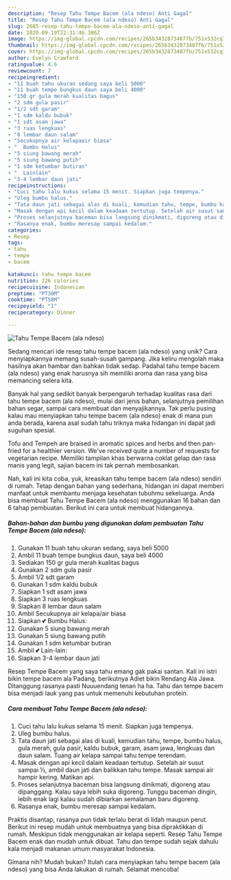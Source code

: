 ```yaml
---
description: "Resep Tahu Tempe Bacem (ala ndeso) Anti Gagal"
title: "Resep Tahu Tempe Bacem (ala ndeso) Anti Gagal"
slug: 2685-resep-tahu-tempe-bacem-ala-ndeso-anti-gagal
date: 2020-09-19T22:31:46.386Z
image: https://img-global.cpcdn.com/recipes/265b3432873487fb/751x532cq70/tahu-tempe-bacem-ala-ndeso-foto-resep-utama.jpg
thumbnail: https://img-global.cpcdn.com/recipes/265b3432873487fb/751x532cq70/tahu-tempe-bacem-ala-ndeso-foto-resep-utama.jpg
cover: https://img-global.cpcdn.com/recipes/265b3432873487fb/751x532cq70/tahu-tempe-bacem-ala-ndeso-foto-resep-utama.jpg
author: Evelyn Crawford
ratingvalue: 4.6
reviewcount: 7
recipeingredient:
- "11 buah tahu ukuran sedang saya beli 5000"
- "11 buah tempe bungkus daun saya beli 4000"
- "150 gr gula merah kualitas bagus"
- "2 sdm gula pasir"
- "1/2 sdt garam"
- "1 sdm kaldu bubuk"
- "1 sdt asam jawa"
- "3 ruas lengkuas"
- "8 lembar daun salam"
- "Secukupnya air kelapaair biasa"
- "  Bumbu Halus"
- "5 siung bawang merah"
- "5 siung bawang putih"
- "1 sdm ketumbar butiran"
- "  Lainlain"
- "3-4 lembar daun jati"
recipeinstructions:
- "Cuci tahu lalu kukus selama 15 menit. Siapkan juga tempenya."
- "Uleg bumbu halus."
- "Tata daun jati sebagai alas di kuali, kemudian tahu, tempe, bumbu halus, gula merah, gula pasir, kaldu bubuk, garam, asam jawa, lengkuas dan daun salam. Tuang air kelapa sampai tahu tempe terendam."
- "Masak dengan api kecil dalam keadaan tertutup. Setelah air susut sampai ½, ambil daun jati dan balikkan tahu tempe. Masak sampai air hampir kering. Matikan api."
- "Proses selanjutnya baceman bisa langsung dinikmati, digoreng atau dipanggang. Kalau saya lebih suka digoreng. Tunggu baceman dingin, lebih enak lagi kalau sudah dibiarkan semalaman baru digoreng."
- "Rasanya enak, bumbu meresap sampai kedalam."
categories:
- Resep
tags:
- tahu
- tempe
- bacem

katakunci: tahu tempe bacem 
nutrition: 226 calories
recipecuisine: Indonesian
preptime: "PT30M"
cooktime: "PT58M"
recipeyield: "1"
recipecategory: Dinner

---
```



![Tahu Tempe Bacem (ala ndeso)](https://img-global.cpcdn.com/recipes/265b3432873487fb/751x532cq70/tahu-tempe-bacem-ala-ndeso-foto-resep-utama.jpg)

Sedang mencari ide resep tahu tempe bacem (ala ndeso) yang unik? Cara menyiapkannya memang susah-susah gampang. Jika keliru mengolah maka hasilnya akan hambar dan bahkan tidak sedap. Padahal tahu tempe bacem (ala ndeso) yang enak harusnya sih memiliki aroma dan rasa yang bisa memancing selera kita.

Banyak hal yang sedikit banyak berpengaruh terhadap kualitas rasa dari tahu tempe bacem (ala ndeso), mulai dari jenis bahan, selanjutnya pemilihan bahan segar, sampai cara membuat dan menyajikannya. Tak perlu pusing kalau mau menyiapkan tahu tempe bacem (ala ndeso) enak di mana pun anda berada, karena asal sudah tahu triknya maka hidangan ini dapat jadi suguhan spesial.

Tofu and Tempeh are braised in aromatic spices and herbs and then pan-fried for a healthier version. We&#39;ve received quite a number of requests for vegetarian recipe. Memiliki tampilan khas berwarna coklat gelap dan rasa manis yang legit, sajian bacem ini tak pernah membosankan.


Nah, kali ini kita coba, yuk, kreasikan tahu tempe bacem (ala ndeso) sendiri di rumah. Tetap dengan bahan yang sederhana, hidangan ini dapat memberi manfaat untuk membantu menjaga kesehatan tubuhmu sekeluarga. Anda bisa membuat Tahu Tempe Bacem (ala ndeso) menggunakan 16 bahan dan 6 tahap pembuatan. Berikut ini cara untuk membuat hidangannya.

<!--inarticleads1-->

##### Bahan-bahan dan bumbu yang digunakan dalam pembuatan Tahu Tempe Bacem (ala ndeso):

1. Gunakan 11 buah tahu ukuran sedang, saya beli 5000
1. Ambil 11 buah tempe bungkus daun, saya beli 4000
1. Sediakan 150 gr gula merah kualitas bagus
1. Gunakan 2 sdm gula pasir
1. Ambil 1/2 sdt garam
1. Gunakan 1 sdm kaldu bubuk
1. Siapkan 1 sdt asam jawa
1. Siapkan 3 ruas lengkuas
1. Siapkan 8 lembar daun salam
1. Ambil Secukupnya air kelapa/air biasa
1. Siapkan  💕 Bumbu Halus:
1. Gunakan 5 siung bawang merah
1. Gunakan 5 siung bawang putih
1. Gunakan 1 sdm ketumbar butiran
1. Ambil  💕 Lain-lain:
1. Siapkan 3-4 lembar daun jati


Resep Tempe Bacem yang saya tahu emang gak pakai santan. Kali ini istri bikin tempe bacem ala Padang, berikutnya Adiet bikin Rendang Ala Jawa. Ditanggung rasanya pasti Nuuuendang tenan ha ha. Tahu dan tempe bacem bisa menjadi lauk yang pas untuk memenuhi kebutuhan protein. 

<!--inarticleads2-->

##### Cara membuat Tahu Tempe Bacem (ala ndeso):

1. Cuci tahu lalu kukus selama 15 menit. Siapkan juga tempenya.
1. Uleg bumbu halus.
1. Tata daun jati sebagai alas di kuali, kemudian tahu, tempe, bumbu halus, gula merah, gula pasir, kaldu bubuk, garam, asam jawa, lengkuas dan daun salam. Tuang air kelapa sampai tahu tempe terendam.
1. Masak dengan api kecil dalam keadaan tertutup. Setelah air susut sampai ½, ambil daun jati dan balikkan tahu tempe. Masak sampai air hampir kering. Matikan api.
1. Proses selanjutnya baceman bisa langsung dinikmati, digoreng atau dipanggang. Kalau saya lebih suka digoreng. Tunggu baceman dingin, lebih enak lagi kalau sudah dibiarkan semalaman baru digoreng.
1. Rasanya enak, bumbu meresap sampai kedalam.


Praktis disantap, rasanya pun tidak terlalu berat di lidah maupun perut. Berikut ini resep mudah untuk membuatnya yang bisa dipraktikkan di rumah. Meskipun tidak menggunakan air kelapa seperti. Resep Tahu Tempe Bacem enak dan mudah untuk dibuat. Tahu dan tempe sudah sejak dahulu kala menjadi makanan umum masyarakat Indonesia. 

Gimana nih? Mudah bukan? Itulah cara menyiapkan tahu tempe bacem (ala ndeso) yang bisa Anda lakukan di rumah. Selamat mencoba!
